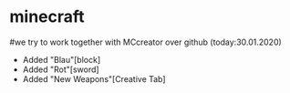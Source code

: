 # minecraft
#we try to work together with MCcreator over github (today:30.01.2020)
- Added "Blau"[block]
- Added "Rot"[sword]
- Added "New Weapons"[Creative Tab]
